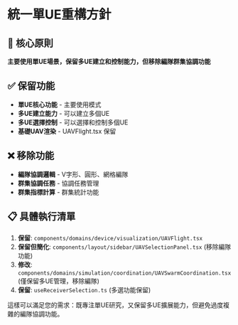 # 統一單UE重構方針

## 🎯 核心原則
**主要使用單UE場景，保留多UE建立和控制能力，但移除編隊群集協調功能**

## ✅ 保留功能
- **單UE核心功能** - 主要使用模式
- **多UE建立能力** - 可以建立多個UE
- **多UE選擇控制** - 可以選擇和控制多個UE
- **基礎UAV渲染** - UAVFlight.tsx 保留

## ❌ 移除功能  
- **編隊協調邏輯** - V字形、圓形、網格編隊
- **群集協調任務** - 協調任務管理
- **群集指標計算** - 群集統計功能

## 📋 具體執行清單
1. **保留**: `components/domains/device/visualization/UAVFlight.tsx`
2. **保留但簡化**: `components/layout/sidebar/UAVSelectionPanel.tsx` (移除編隊功能)
3. **修改**: `components/domains/simulation/coordination/UAVSwarmCoordination.tsx` (僅保留多UE管理，移除編隊)
4. **保留**: `useReceiverSelection.ts` (多選功能保留)

這樣可以滿足您的需求：既專注單UE研究，又保留多UE擴展能力，但避免過度複雜的編隊協調功能。
